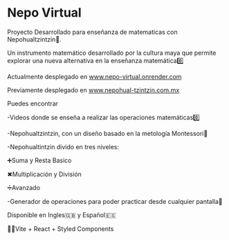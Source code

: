# Nepo Virtual

Proyecto Desarrollado para enseñanza de matematicas con Nepohualtzintzin🧮.

Un instrumento matemático desarrollado por la cultura maya que permite explorar una nueva alternativa en la enseñanza matemática0️⃣

Actualmente desplegado en www.nepo-virtual.onrender.com

Previamente desplegado en www.nepohual-tzintzin.com.mx

Puedes encontrar

-Videos donde se enseña a realizar las operaciones matemáticas0️⃣

-Nepohualtzintzin, con un diseño basado en la metología Montessori🧮

-Nepohualtintzin divido en tres niveles:

  ➕Suma y Resta Basico
  
  ✖Multiplicación y División
  
  ➗Avanzado
  

-Generador de operaciones para poder practicar desde cualquier pantalla📱

Disponible en Ingles🇬🇧 y Español🇪🇸

👨‍💻Vite + React + Styled Components
